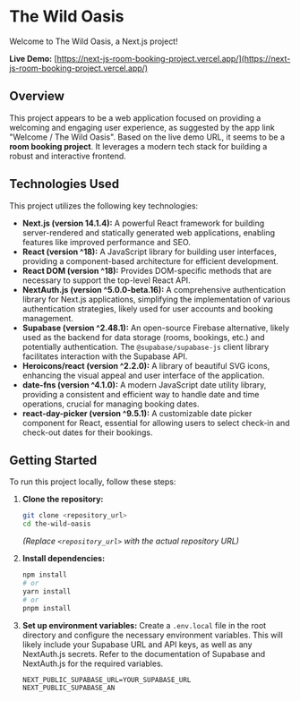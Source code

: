 # The Wild Oasis

Welcome to The Wild Oasis, a Next.js project!

**Live Demo:** [https://next-js-room-booking-project.vercel.app/](https://next-js-room-booking-project.vercel.app/)

## Overview

This project appears to be a web application focused on providing a welcoming and engaging user experience, as suggested by the app link "Welcome / The Wild Oasis". Based on the live demo URL, it seems to be a **room booking project**. It leverages a modern tech stack for building a robust and interactive frontend.

## Technologies Used

This project utilizes the following key technologies:

* **Next.js (version 14.1.4):** A powerful React framework for building server-rendered and statically generated web applications, enabling features like improved performance and SEO.
* **React (version ^18):** A JavaScript library for building user interfaces, providing a component-based architecture for efficient development.
* **React DOM (version ^18):** Provides DOM-specific methods that are necessary to support the top-level React API.
* **NextAuth.js (version ^5.0.0-beta.16):** A comprehensive authentication library for Next.js applications, simplifying the implementation of various authentication strategies, likely used for user accounts and booking management.
* **Supabase (version ^2.48.1):** An open-source Firebase alternative, likely used as the backend for data storage (rooms, bookings, etc.) and potentially authentication. The `@supabase/supabase-js` client library facilitates interaction with the Supabase API.
* **Heroicons/react (version ^2.2.0):** A library of beautiful SVG icons, enhancing the visual appeal and user interface of the application.
* **date-fns (version ^4.1.0):** A modern JavaScript date utility library, providing a consistent and efficient way to handle date and time operations, crucial for managing booking dates.
* **react-day-picker (version ^9.5.1):** A customizable date picker component for React, essential for allowing users to select check-in and check-out dates for their bookings.

## Getting Started

To run this project locally, follow these steps:

1.  **Clone the repository:**
    ```bash
    git clone <repository_url>
    cd the-wild-oasis
    ```
    *(Replace `<repository_url>` with the actual repository URL)*

2.  **Install dependencies:**
    ```bash
    npm install
    # or
    yarn install
    # or
    pnpm install
    ```

3.  **Set up environment variables:**
    Create a `.env.local` file in the root directory and configure the necessary environment variables. This will likely include your Supabase URL and API keys, as well as any NextAuth.js secrets. Refer to the documentation of Supabase and NextAuth.js for the required variables.

    ```
    NEXT_PUBLIC_SUPABASE_URL=YOUR_SUPABASE_URL
    NEXT_PUBLIC_SUPABASE_AN